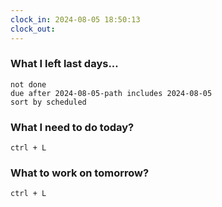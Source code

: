 ```yaml
---
clock_in: 2024-08-05 18:50:13
clock_out: 
---
```

### What I left last days...
```tasks
not done
due after 2024-08-05-path includes 2024-08-05
sort by scheduled
```

### What I need to do today?
`ctrl + L`

### What to work on tomorrow?
`ctrl + L`

